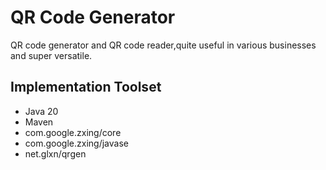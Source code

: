 # QR Code Generator
QR code generator and QR code reader,quite useful in various businesses and super versatile.

## Implementation Toolset
- Java 20
- Maven
- com.google.zxing/core
- com.google.zxing/javase
- net.glxn/qrgen

